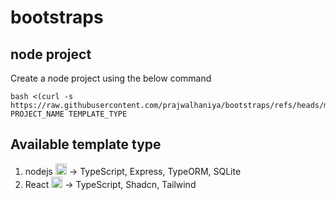 # bootstraps

## node project

Create a node project using the below command

```
bash <(curl -s https://raw.githubusercontent.com/prajwalhaniya/bootstraps/refs/heads/master/bootstrap.sh) PROJECT_NAME TEMPLATE_TYPE
```
## Available template type

1. nodejs <img src="https://skillicons.dev/icons?i=nodejs" width="18" height="18"> -> TypeScript, Express, TypeORM, SQLite
2. React <img src="https://skillicons.dev/icons?i=react" width="18" height="18"> -> TypeScript, Shadcn, Tailwind